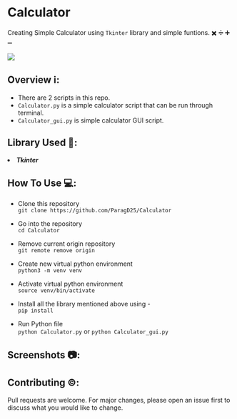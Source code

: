 # Calculator 
Creating Simple Calculator using `Tkinter` library and simple funtions. ✖️ ➗ ➕ ➖ 

[![](https://camo.githubusercontent.com/2fb0723ef80f8d87a51218680e209c66f213edf8/68747470733a2f2f666f7274686562616467652e636f6d2f696d616765732f6261646765732f6d6164652d776974682d707974686f6e2e737667)](https://python.org)

## Overview ℹ️:
- There are 2 scripts in this repo.<br>
- `Calculator.py` is a simple calculator script that can be run through terminal.<br>
- `Calculator_gui.py` is simple calculator GUI script.<br>
  
## Library Used 📁:

<li><b><i>Tkinter</i></b></li>

## How To Use 💻:

- Clone this repository<br>
`git clone https://github.com/ParagD25/Calculator`

- Go into the repository<br>
`cd Calculator`

- Remove current origin repository<br>
`git remote remove origin`

- Create new virtual python environment<br>
`python3 -m venv venv`

- Activate virtual python environment<br>
`source venv/bin/activate`

- Install all the library mentioned above using - <br>
`pip install`

- Run Python file<br>
`python Calculator.py` or `python Calculator_gui.py`


## Screenshots 📷:


## Contributing ©️:

Pull requests are welcome. For major changes, please open an issue first to discuss what you would like to change.
